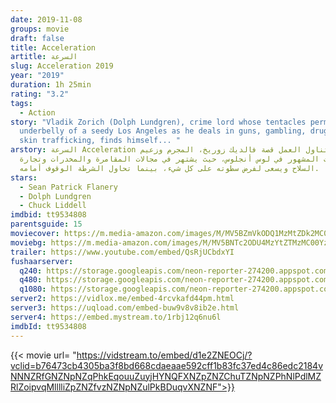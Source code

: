 ```yaml
---
date: 2019-11-08
groups: movie
draft: false
title: Acceleration
artitle: السرعة
slug: Acceleration 2019
year: "2019"
duration: 1h 25min
rating: "3.2"
tags:
  - Action
story: "Vladik Zorich (Dolph Lundgren), crime lord whose tentacles permeate the
  underbelly of a seedy Los Angeles as he deals in guns, gambling, drugs and
  skin trafficking, finds himself... "
arstory: السرعة Acceleration يتناول العمل قصة فالديك زوريخ، المجرم وزعيم
  العصابات المشهور في لوس أنجلوس، حيث يشتهر في مجالات المقامرة والمخدرات وتجارة
  السلاح ويسعى لفرض سطوته على كل شيء، بينما تحاول الشرطة الوقوف أمامه.
stars:
  - Sean Patrick Flanery
  - Dolph Lundgren
  - Chuck Liddell
imdbid: tt9534808
parentsguide: 15
moviecover: https://m.media-amazon.com/images/M/MV5BZmVkODQ1MzMtZDk2MC00Y2ZkLTliODQtY2M3ZGJmM2FkMDM4XkEyXkFqcGdeQXVyMTkxNjUyNQ@@._V1_UX182_CR0,0,182,268_AL_.jpg
moviebg: https://m.media-amazon.com/images/M/MV5BNTc2ODU4MzYtZTMzMC00Yzk5LWFjZGYtYmRkYmU1MTIzYjkyXkEyXkFqcGdeQXVyNjM1NjQ2NQ@@._V1_.jpg
trailer: https://www.youtube.com/embed/QsRjUCbdxYI
fushaarserver:
  q240: https://storage.googleapis.com/neon-reporter-274200.appspot.com/fushaar/media/29333/29333-240p.mp4
  q480: https://storage.googleapis.com/neon-reporter-274200.appspot.com/fushaar/media/29333/29333-480p.mp4
  q1080: https://storage.googleapis.com/neon-reporter-274200.appspot.com/fushaar/media/29333/29333.mp4
server2: https://vidlox.me/embed-4rcvkafd44pm.html
server3: https://uqload.com/embed-buw9v8v8ib2e.html
server4: https://embed.mystream.to/1rbj12q6nu6l
imdbId: tt9534808
---
```


{{< movie url= "https://vidstream.to/embed/d1e2ZNEOCj/?vclid=b76473cb4305ba3f8bd668cdaeaae592cff1b83fc37ed4c86edc2184vNNNZRfGNZNpNZqPhkEqouuZuyjHYNQFXNZpZNZChuTZNpNZPhNlPdlMZRlZoipvqMlllliZpZNZfvzNZNpNZulPkBDuqvXNZNF">}}

